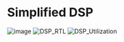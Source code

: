 # Simplified DSP
![image](https://github.com/youngyang00/Mini_Projects/assets/172355193/36e52ecb-8ce0-475c-8ceb-7e4a5437f120)
![DSP_RTL](https://github.com/youngyang00/Mini_Projects/assets/172355193/1b1a7094-cf85-4ef9-8e57-a20591dad683)
![DSP_Utilization](https://github.com/youngyang00/Mini_Projects/assets/172355193/6747361a-3087-404f-8828-993d2fe9004a)
